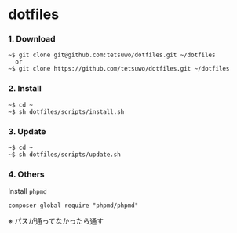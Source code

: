 dotfiles
========


### 1. Download

```
~$ git clone git@github.com:tetsuwo/dotfiles.git ~/dotfiles
  or
~$ git clone https://github.com/tetsuwo/dotfiles.git ~/dotfiles
```


### 2. Install

```
~$ cd ~
~$ sh dotfiles/scripts/install.sh
```


### 3. Update

```
~$ cd ~
~$ sh dotfiles/scripts/update.sh
```


### 4. Others

Install `phpmd`

```
composer global require "phpmd/phpmd"
```

※ パスが通ってなかったら通す



